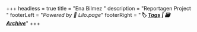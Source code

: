 +++
headless = true
title = "Ena Bilmez "
description = "Reportagen Project "
footerLeft = "*Powered by 💜 Lilo.page*"
footerRight = "***🏷️ [Tags](/tags/) | 🗃️ [Archive](/posts/)***"
+++
